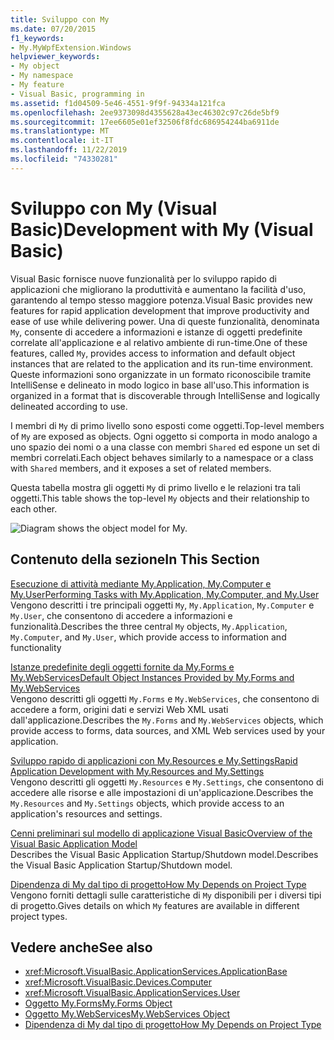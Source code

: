 ```yaml
---
title: Sviluppo con My
ms.date: 07/20/2015
f1_keywords:
- My.MyWpfExtension.Windows
helpviewer_keywords:
- My object
- My namespace
- My feature
- Visual Basic, programming in
ms.assetid: f1d04509-5e46-4551-9f9f-94334a121fca
ms.openlocfilehash: 2ee9373098d4355628a43ec46302c97c26de5bf9
ms.sourcegitcommit: 17ee6605e01ef32506f8fdc686954244ba6911de
ms.translationtype: MT
ms.contentlocale: it-IT
ms.lasthandoff: 11/22/2019
ms.locfileid: "74330281"
---
```

# <a name="development-with-my-visual-basic"></a><span data-ttu-id="93c5d-102">Sviluppo con My (Visual Basic)</span><span class="sxs-lookup"><span data-stu-id="93c5d-102">Development with My (Visual Basic)</span></span>

<span data-ttu-id="93c5d-103">Visual Basic fornisce nuove funzionalità per lo sviluppo rapido di applicazioni che migliorano la produttività e aumentano la facilità d'uso, garantendo al tempo stesso maggiore potenza.</span><span class="sxs-lookup"><span data-stu-id="93c5d-103">Visual Basic provides new features for rapid application development that improve productivity and ease of use while delivering power.</span></span> <span data-ttu-id="93c5d-104">Una di queste funzionalità, denominata `My`, consente di accedere a informazioni e istanze di oggetti predefinite correlate all'applicazione e al relativo ambiente di run-time.</span><span class="sxs-lookup"><span data-stu-id="93c5d-104">One of these features, called `My`, provides access to information and default object instances that are related to the application and its run-time environment.</span></span> <span data-ttu-id="93c5d-105">Queste informazioni sono organizzate in un formato riconoscibile tramite IntelliSense e delineato in modo logico in base all'uso.</span><span class="sxs-lookup"><span data-stu-id="93c5d-105">This information is organized in a format that is discoverable through IntelliSense and logically delineated according to use.</span></span>  
  
 <span data-ttu-id="93c5d-106">I membri di `My` di primo livello sono esposti come oggetti.</span><span class="sxs-lookup"><span data-stu-id="93c5d-106">Top-level members of `My` are exposed as objects.</span></span> <span data-ttu-id="93c5d-107">Ogni oggetto si comporta in modo analogo a uno spazio dei nomi o a una classe con membri `Shared` ed espone un set di membri correlati.</span><span class="sxs-lookup"><span data-stu-id="93c5d-107">Each object behaves similarly to a namespace or a class with `Shared` members, and it exposes a set of related members.</span></span>  
  
 <span data-ttu-id="93c5d-108">Questa tabella mostra gli oggetti `My` di primo livello e le relazioni tra tali oggetti.</span><span class="sxs-lookup"><span data-stu-id="93c5d-108">This table shows the top-level `My` objects and their relationship to each other.</span></span>  
  
 ![Diagram shows the object model for My.](./media/index/my-object-model-relationships.gif)  
  
## <a name="in-this-section"></a><span data-ttu-id="93c5d-110">Contenuto della sezione</span><span class="sxs-lookup"><span data-stu-id="93c5d-110">In This Section</span></span>  

 [<span data-ttu-id="93c5d-111">Esecuzione di attività mediante My.Application, My.Computer e My.User</span><span class="sxs-lookup"><span data-stu-id="93c5d-111">Performing Tasks with My.Application, My.Computer, and My.User</span></span>](../../../visual-basic/developing-apps/development-with-my/performing-tasks-with-my-application-my-computer-and-my-user.md)  
 <span data-ttu-id="93c5d-112">Vengono descritti i tre principali oggetti `My`, `My.Application`, `My.Computer` e `My.User`, che consentono di accedere a informazioni e funzionalità.</span><span class="sxs-lookup"><span data-stu-id="93c5d-112">Describes the three central `My` objects, `My.Application`, `My.Computer`, and `My.User`, which provide access to information and functionality</span></span>  
  
 [<span data-ttu-id="93c5d-113">Istanze predefinite degli oggetti fornite da My.Forms e My.WebServices</span><span class="sxs-lookup"><span data-stu-id="93c5d-113">Default Object Instances Provided by My.Forms and My.WebServices</span></span>](../../../visual-basic/developing-apps/development-with-my/default-object-instances-provided-by-my-forms-and-my-webservices.md)  
 <span data-ttu-id="93c5d-114">Vengono descritti gli oggetti `My.Forms` e `My.WebServices`, che consentono di accedere a form, origini dati e servizi Web XML usati dall'applicazione.</span><span class="sxs-lookup"><span data-stu-id="93c5d-114">Describes the `My.Forms` and `My.WebServices` objects, which provide access to forms, data sources, and XML Web services used by your application.</span></span>  
  
 [<span data-ttu-id="93c5d-115">Sviluppo rapido di applicazioni con My.Resources e My.Settings</span><span class="sxs-lookup"><span data-stu-id="93c5d-115">Rapid Application Development with My.Resources and My.Settings</span></span>](../../../visual-basic/developing-apps/development-with-my/rapid-application-development-with-my-resources-and-my-settings.md)  
 <span data-ttu-id="93c5d-116">Vengono descritti gli oggetti `My.Resources` e `My.Settings`, che consentono di accedere alle risorse e alle impostazioni di un'applicazione.</span><span class="sxs-lookup"><span data-stu-id="93c5d-116">Describes the `My.Resources` and `My.Settings` objects, which provide access to an application's resources and settings.</span></span>  
  
 [<span data-ttu-id="93c5d-117">Cenni preliminari sul modello di applicazione Visual Basic</span><span class="sxs-lookup"><span data-stu-id="93c5d-117">Overview of the Visual Basic Application Model</span></span>](../../../visual-basic/developing-apps/development-with-my/overview-of-the-visual-basic-application-model.md)  
 <span data-ttu-id="93c5d-118">Describes the Visual Basic Application Startup/Shutdown model.</span><span class="sxs-lookup"><span data-stu-id="93c5d-118">Describes the Visual Basic Application Startup/Shutdown model.</span></span>  
  
 [<span data-ttu-id="93c5d-119">Dipendenza di My dal tipo di progetto</span><span class="sxs-lookup"><span data-stu-id="93c5d-119">How My Depends on Project Type</span></span>](../../../visual-basic/developing-apps/development-with-my/how-my-depends-on-project-type.md)  
 <span data-ttu-id="93c5d-120">Vengono forniti dettagli sulle caratteristiche di `My` disponibili per i diversi tipi di progetto.</span><span class="sxs-lookup"><span data-stu-id="93c5d-120">Gives details on which `My` features are available in different project types.</span></span>  
  
## <a name="see-also"></a><span data-ttu-id="93c5d-121">Vedere anche</span><span class="sxs-lookup"><span data-stu-id="93c5d-121">See also</span></span>

- <xref:Microsoft.VisualBasic.ApplicationServices.ApplicationBase>
- <xref:Microsoft.VisualBasic.Devices.Computer>
- <xref:Microsoft.VisualBasic.ApplicationServices.User>
- [<span data-ttu-id="93c5d-122">Oggetto My.Forms</span><span class="sxs-lookup"><span data-stu-id="93c5d-122">My.Forms Object</span></span>](../../../visual-basic/language-reference/objects/my-forms-object.md)
- [<span data-ttu-id="93c5d-123">Oggetto My.WebServices</span><span class="sxs-lookup"><span data-stu-id="93c5d-123">My.WebServices Object</span></span>](../../../visual-basic/language-reference/objects/my-webservices-object.md)
- [<span data-ttu-id="93c5d-124">Dipendenza di My dal tipo di progetto</span><span class="sxs-lookup"><span data-stu-id="93c5d-124">How My Depends on Project Type</span></span>](../../../visual-basic/developing-apps/development-with-my/how-my-depends-on-project-type.md)
